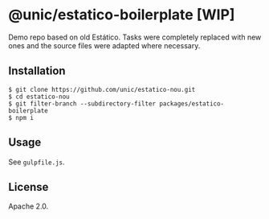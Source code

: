 # @unic/estatico-boilerplate [WIP]

Demo repo based on old Estático. Tasks were completely replaced with new ones and the source files were adapted where necessary.

## Installation

```
$ git clone https://github.com/unic/estatico-nou.git
$ cd estatico-nou
$ git filter-branch --subdirectory-filter packages/estatico-boilerplate
$ npm i
```

## Usage

See `gulpfile.js`.

## License

Apache 2.0.
